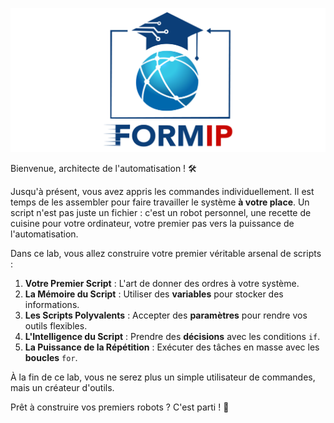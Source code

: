 ![Formip](../assets/formip_logo_padded.png)

Bienvenue, architecte de l'automatisation ! 🛠️

Jusqu'à présent, vous avez appris les commandes individuellement. Il est temps de les assembler pour faire travailler le système **à votre place**. Un script n'est pas juste un fichier : c'est un robot personnel, une recette de cuisine pour votre ordinateur, votre premier pas vers la puissance de l'automatisation.

Dans ce lab, vous allez construire votre premier véritable arsenal de scripts :
1.  **Votre Premier Script** : L'art de donner des ordres à votre système.
2.  **La Mémoire du Script** : Utiliser des **variables** pour stocker des informations.
3.  **Les Scripts Polyvalents** : Accepter des **paramètres** pour rendre vos outils flexibles.
4.  **L'Intelligence du Script** : Prendre des **décisions** avec les conditions `if`.
5.  **La Puissance de la Répétition** : Exécuter des tâches en masse avec les **boucles** `for`.

À la fin de ce lab, vous ne serez plus un simple utilisateur de commandes, mais un créateur d'outils.

Prêt à construire vos premiers robots ? C'est parti ! 🚀